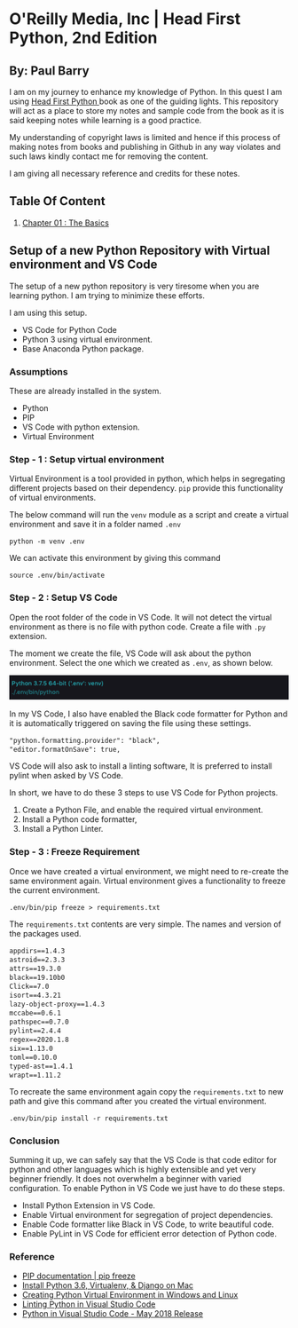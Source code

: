 # O'Reilly Media, Inc | Head First Python, 2nd Edition #
## By: Paul Barry ##

I am on my journey to enhance my knowledge of Python. In this quest I am using [Head First Python ](https://www.oreilly.com/library/view/head-first-python/9781491919521/) book as one of the guiding lights. This repository will act as a place to store my notes and sample code from the book as it is said keeping notes while learning is a good practice.

My understanding of copyright laws is limited and hence if this process of making notes from books and publishing in Github in any way violates and such laws kindly contact me for removing the content. 

I am giving all necessary reference and credits for these notes.

## Table Of Content ##
1. [Chapter 01 : The Basics](DOCS/Chapter_01-The-Basics/ReadMe.md)


## Setup of a new Python Repository with Virtual environment and VS Code ##

The setup of a new python repository is very tiresome when you are learning python. I am trying to minimize these efforts.

I am using this setup.

* VS Code for Python Code
* Python 3 using virtual environment.
* Base Anaconda Python package.

### Assumptions ###

These are already installed in the system.

* Python
* PIP
* VS Code with python extension.
* Virtual Environment


### Step - 1 : Setup virtual environment ###
Virtual Environment is a tool provided in python, which helps in segregating different projects based on their dependency. `pip` provide this functionality of virtual environments.

The below command will run the `venv` module as a script and create a virtual environment and save it in a folder named `.env`
````
python -m venv .env
````

We can activate this environment by giving this command
````
source .env/bin/activate
````

### Step - 2 : Setup VS Code ###

Open the root folder of the code in VS Code. It will not detect the virtual environment as there is no file with python code. Create a file with `.py` extension. 

The moment we create the file, VS Code will ask about the python environment. Select the one which we created as `.env`, as shown below.

![Virtual Environment of VsCode](DOCS/images/VsCodeEnv.png "Virtual Environment in Vs Code")

In my VS Code, I also have enabled the Black code formatter for Python and it is automatically triggered on saving the file using these settings.

````
"python.formatting.provider": "black",
"editor.formatOnSave": true,
````

VS Code will also ask to install a linting software, It is preferred to install pylint when asked by VS Code.

In short, we have to do these 3 steps to use VS Code for Python projects.

1. Create a Python File, and enable the required virtual environment.
2. Install a Python code formatter, 
3. Install a Python Linter.

### Step - 3 : Freeze Requirement ###
Once we have created a virtual environment, we might need to re-create the same environment again. Virtual environment gives a functionality to freeze the current environment.

````
.env/bin/pip freeze > requirements.txt
```` 

The `requirements.txt` contents are very simple. The names and version of the packages used.

````
appdirs==1.4.3
astroid==2.3.3
attrs==19.3.0
black==19.10b0
Click==7.0
isort==4.3.21
lazy-object-proxy==1.4.3
mccabe==0.6.1
pathspec==0.7.0
pylint==2.4.4
regex==2020.1.8
six==1.13.0
toml==0.10.0
typed-ast==1.4.1
wrapt==1.11.2
````

To recreate the same environment again copy the `requirements.txt` to new path and give this command after you created the virtual environment.

````
.env/bin/pip install -r requirements.txt
````

### Conclusion ###

Summing it up, we can safely say that the VS Code is that code editor for python and other languages which is highly extensible and yet very beginner friendly. It does not overwhelm a beginner with varied configuration. To enable Python in VS Code we just have to do these steps.

* Install Python Extension in VS Code.
* Enable Virtual environment for segregation of project dependencies. 
* Enable Code formatter like Black in VS Code, to write beautiful code.
* Enable PyLint in VS Code for efficient error detection of Python code.

### Reference ###
* [PIP documentation | pip freeze ](https://pip.pypa.io/en/stable/reference/pip_freeze/)
* [Install Python 3.6, Virtualenv, & Django on Mac](https://www.codingforentrepreneurs.com/blog/install-django-on-mac-or-linux)
* [Creating Python Virtual Environment in Windows and Linux ](https://www.geeksforgeeks.org/creating-python-virtual-environment-windows-linux/)
* [Linting Python in Visual Studio Code ](https://code.visualstudio.com/docs/python/linting)
* [Python in Visual Studio Code - May 2018 Release ](https://devblogs.microsoft.com/python/python-in-visual-studio-code-may-2018-release/)




